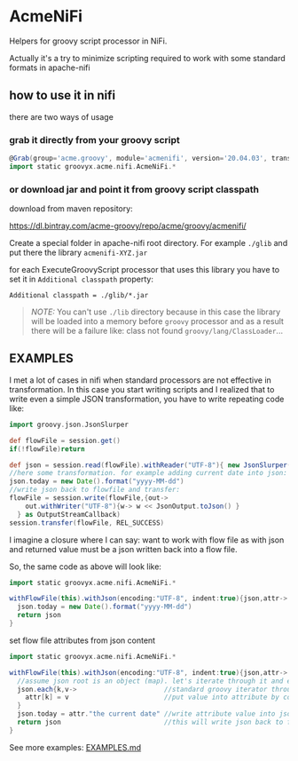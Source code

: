# AcmeNiFi

Helpers for groovy script processor in NiFi.

Actually it's a try to minimize scripting required to work with some standard formats in apache-nifi

## how to use it in nifi

there are two ways of usage

### grab it directly from your groovy script

```groovy
@Grab(group='acme.groovy', module='acmenifi', version='20.04.03', transitive=false)
import static groovyx.acme.nifi.AcmeNiFi.*
```

### or download jar and point it from groovy script classpath

download from maven repository:

https://dl.bintray.com/acme-groovy/repo/acme/groovy/acmenifi/

Create a special folder in apache-nifi root directory. For example `./glib` and put there the library `acmenifi-XYZ.jar`

for each ExecuteGroovyScript processor that uses this library you have to set it in `Additional classpath` property:
```
Additional classpath = ./glib/*.jar
```

> *NOTE:* You can't use `./lib` directory because in this case the library will be loaded into a memory before `groovy` processor and as a result there will be a failure like: class not found `groovy/lang/ClassLoader`...

## EXAMPLES

I met a lot of cases in nifi when standard processors are not effective in transformation. In this case you start writing scripts and I realized that to write even a simple JSON transformation, you have to write repeating code like:

```groovy
import groovy.json.JsonSlurper

def flowFile = session.get()
if(!flowFile)return

def json = session.read(flowFile).withReader("UTF-8"){ new JsonSlurper().parse(it) }
//here some transformation. for example adding current date into json:
json.today = new Date().format("yyyy-MM-dd")
//write json back to flowfile and transfer:
flowFile = session.write(flowFile,{out->
    out.withWriter("UTF-8"){w-> w << JsonOutput.toJson() }
  } as OutputStreamCallback)
session.transfer(flowFile, REL_SUCCESS)
```

I imagine a closure where I can say: want to work with flow file as with json and returned value must be a json written back into a flow file.

So, the same code as above will look like:

```groovy
import static groovyx.acme.nifi.AcmeNiFi.*

withFlowFile(this).withJson(encoding:"UTF-8", indent:true){json,attr->
  json.today = new Date().format("yyyy-MM-dd")
  return json
}
```

set flow file attributes from json content

```groovy
import static groovyx.acme.nifi.AcmeNiFi.*

withFlowFile(this).withJson(encoding:"UTF-8", indent:true){json,attr->
  //assume json root is an object (map). let's iterate through it and extract  
  json.each{k,v->                      //standard groovy iterator through java map (json object)
    attr[k] = v                        //put value into attribute by corresponding key
  }
  json.today = attr."the current date" //write attribute value into json object value
  return json                          //this will write json back to flow file and transfer to success 
}
```

See more examples: [EXAMPLES.md](./EXAMPLES.md)
